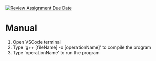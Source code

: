 [![Review Assignment Due Date](https://classroom.github.com/assets/deadline-readme-button-22041afd0340ce965d47ae6ef1cefeee28c7c493a6346c4f15d667ab976d596c.svg)](https://classroom.github.com/a/NqT6D9pg)
# Manual
1. Open VSCode terminal
2. Type 'g++ [fileName] -o [operationName]' to compile the program
3. Type 'operationName' to run the program